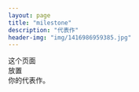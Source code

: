 ```yaml
---
layout: page
title: "milestone"
description: "代表作"
header-img: "img/1416986959385.jpg"
---
```


这个页面  
   放置  
    你的代表作。






